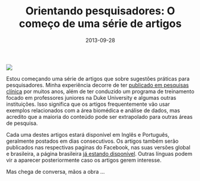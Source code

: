 ﻿---
layout: post
title:  "Orientando pesquisadores: O começo de uma série de artigos"
date:   2013-09-28
categories: situated_cognition, big_data, facebook
---

![](https://lh5.googleusercontent.com/-NFPD8IREMX4/UkLT_E35bCI/AAAAAAAA4Uk/VdQPKKT90To/w805-h403-no/fractal2.png)

Estou começando uma série de artigos que sobre sugestões práticas para pesquisadores. Minha experiência decorre de ter [publicado em pesquisas clínica](http://scholar.google.com/citations?user=F5m0nQoAAAAJ&hl=en) por muitos anos, além de ter conduzido um programa de treinamento focado em professores juniores na Duke University e algumas outras instituições. Isso significa que os artigos frequentemente vão usar exemplos relacionados com a área biomédica e análise de dados, mas acredito que a maioria do conteúdo pode ser extrapolado para outras áreas de pesquisa.

Cada uma destes artigos estará disponível em Inglês e Português, geralmente postados em dias consecutivos. Os artigos também serão publicados nas respectivas paginas do Facebook, nas suas versões global e brasileira, a página brasileira [já estando disponível](https://www.facebook.com/groups/578812732155954/?bookmark_t=group). Outras línguas podem vir a aparecer posteriormente caso os artigos gerem interesse. 

Mas chega de conversa, mãos a obra ...
